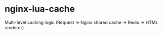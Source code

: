 # nginx-lua-cache
Multi-level caching logic (Request -> Nginx shared cache -> Redis -> HTML renderer)
